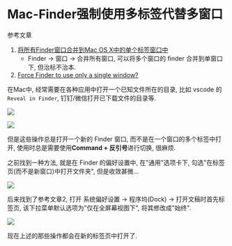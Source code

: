 # Mac-Finder强制使用多标签代替多窗口

参考文章

1. [将所有Finder窗口合并到Mac OS X中的单个标签窗口中](https://mos86.com/20543.html)
    - Finder -> 窗口 -> 合并所有窗口, 可以将多个窗口的 finder 合并到单窗口下, 但治标不治本.
2. [Force Finder to use only a single window?](https://apple.stackexchange.com/questions/342798/force-finder-to-use-only-a-single-window)

在Mac中, 经常需要在各种应用中打开一个已知文件所在的目录, 比如 vscode 的 `Reveal in Finder`, 钉钉/微信打开已下载文件的目录等.

![](https://gitee.com/generals-space/gitimg/raw/master/30f7333405f473cf211a0903f62a7a4d.png)

![](https://gitee.com/generals-space/gitimg/raw/master/41b883ab262ace65743de19c9353cfab.png)

但是这些操作总是打开一个新的 Finder 窗口, 而不是在一个窗口的多个标签中打开, 使用时总是需要使用**Command + 反引号**进行切换, 很麻烦.

之前找到一种方法, 就是在 Finder 的偏好设置中, 在"通用"选项卡下, 勾选"在标签页(而不是新窗口)中打开文件夹", 但是收效甚微...

![](https://gitee.com/generals-space/gitimg/raw/master/9d8013e7942e91536983d379e1ad02a9.png)

后来找到了参考文章2, 打开 系统偏好设置 -> 程序坞(Dock) -> 打开文稿时首先标签页, 该下拉菜单默认选项为"仅在全屏幕视图下", 将其修改成"始终".

![](https://gitee.com/generals-space/gitimg/raw/master/e82cb98d52a3582cfd5e8d7c1f5de791.png)

现在上述的那些操作都会在新的标签页中打开了.
